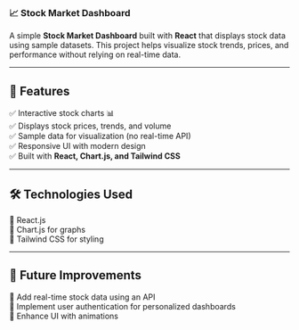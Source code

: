 ### **📈 Stock Market Dashboard**  

A simple **Stock Market Dashboard** built with **React** that displays stock data using sample datasets. This project helps visualize stock trends, prices, and performance without relying on real-time data.  

---

## **🚀 Features**  
✅ Interactive stock charts 📊  
✅ Displays stock prices, trends, and volume  
✅ Sample data for visualization (no real-time API)  
✅ Responsive UI with modern design  
✅ Built with **React, Chart.js, and Tailwind CSS**  

---

## **🛠️ Technologies Used**  
🔹 React.js  
🔹 Chart.js for graphs  
🔹 Tailwind CSS for styling  

---

## **📌 Future Improvements**  
🚀 Add real-time stock data using an API  
🚀 Implement user authentication for personalized dashboards  
🚀 Enhance UI with animations  


